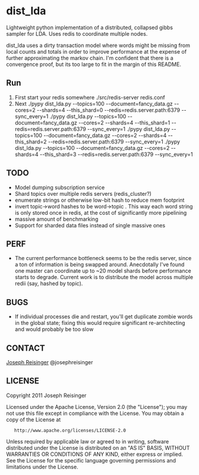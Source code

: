 # dist_lda

Lightweight python implementation of a distributed, collapsed gibbs sampler for
LDA. Uses redis to coordinate multiple nodes.

dist_lda uses a dirty transaction model where words might be missing from local
counts and totals in order to improve performance at the expense of further
approximating the markov chain. I'm confident that there is a convergence
proof, but its too large to fit in the margin of this README.

## Run
1. First start your redis somewhere 
    ./src/redis-server redis.conf
2. Next 
    ./pypy dist_lda.py --topics=100 --document=fancy_data.gz --cores=2 --shards=4 --this_shard=0 --redis=redis.server.path:6379 --sync_every=1
    ./pypy dist_lda.py --topics=100 --document=fancy_data.gz --cores=2 --shards=4 --this_shard=1 --redis=redis.server.path:6379 --sync_every=1
    ./pypy dist_lda.py --topics=100 --document=fancy_data.gz --cores=2 --shards=4 --this_shard=2 --redis=redis.server.path:6379 --sync_every=1
    ./pypy dist_lda.py --topics=100 --document=fancy_data.gz --cores=2 --shards=4 --this_shard=3 --redis=redis.server.path:6379 --sync_every=1

## TODO
* Model dumping subscription service
* Shard topics over multiple redis servers (redis_cluster?)
* enumerate strings or otherwise low-bit hash to reduce mem footprint
* invert topic->word hashes to be word->topic . This way each word string is only stored once in redis, at the cost of significantly more pipelining
* massive amount of benchmarking
* Support for sharded data files instead of single massive ones

## PERF
* The current performance bottleneck seems to be the redis server, since a ton of information is being swapped around. Anecdotally I've found one master can coordinate up to ~20 model shards before performance starts to degrade. Current work is to distribute the model across multiple redii (say, hashed by topic).


## BUGS
* If individual processes die and restart, you'll get duplicate zombie words in the global state; fixing this would require significant re-architecting and would probably be too slow


## CONTACT
[Joseph Reisinger](http://www.cs.utexas.edu/~joeraii)
@josephreisinger

## LICENSE

   Copyright 2011 Joseph Reisinger

   Licensed under the Apache License, Version 2.0 (the "License");
   you may not use this file except in compliance with the License.
   You may obtain a copy of the License at

       http://www.apache.org/licenses/LICENSE-2.0

   Unless required by applicable law or agreed to in writing, software
   distributed under the License is distributed on an "AS IS" BASIS,
   WITHOUT WARRANTIES OR CONDITIONS OF ANY KIND, either express or implied.
   See the License for the specific language governing permissions and
   limitations under the License.

